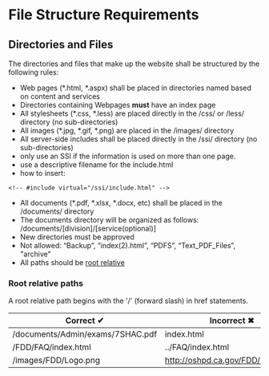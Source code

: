 # File Structure Requirements

## Directories and Files

The directories and files that make up the website shall be structured by the following rules:

* Web pages \(\*.html, \*.aspx\) shall be placed in directories named based on content and services
* Directories containing Webpages **must** have an index page
* All stylesheets \(\*.css, \*.less\) are placed directly in the /css/ or /less/ directory (no sub-directories)
* All images \(\*.jpg, \*.gif, \*.png\) are placed in the /images/ directory
* All server-side includes shall be placed directly in the /ssi/ directory (no sub-directories)
 * only use an SSI if the information is used on more than one page.
 * use a descriptive filename for the include.html
 * how to insert:
```vbscript
<!-- #include virtual="/ssi/include.html" -->
```
* All documents \(\*.pdf, \*.xlsx, \*.docx, etc\) shall be placed in the /documents/ directory
* The documents directory will be organized as follows: /documents/[division]/[service(optional)]
* New directories must be approved
* Not allowed: “Backup”, “index(2).html”, “PDFS”, “Text_PDF_Files”, "archive"
* All paths should be [root relative](https://github.com/OSHPD-WebTeam/Standards-Policies-Procedures/blob/master/File-Structure.md#root-relative-paths)

### Root relative paths
A root relative path begins with the '/' (forward slash)  in href statements.

Correct &#10004; | Incorrect &#10006;
------- | ---------
/documents/Admin/exams/7SHAC.pdf | index.html
/FDD/FAQ/index.html  | ../FAQ/index.html
/images/FDD/Logo.png | http://oshpd.ca.gov/FDD/index.html
